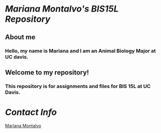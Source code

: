 # **_Mariana Montalvo's BIS15L Repository_**

## **About me**

### Hello, my name is Mariana and I am an Animal Biology Major at UC davis. 

## **Welcome to my repository!**

### This repository is for assignments and files for BIS 15L at UC Davis. 

# **_Contact Info_**  

[Mariana Montalvo](memontalvo@ucdavis.edu)




